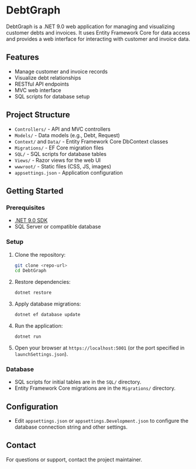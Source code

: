 # DebtGraph

DebtGraph is a .NET 9.0 web application for managing and visualizing customer debts and invoices. It uses Entity Framework Core for data access and provides a web interface for interacting with customer and invoice data.

## Features
- Manage customer and invoice records
- Visualize debt relationships
- RESTful API endpoints
- MVC web interface
- SQL scripts for database setup

## Project Structure
- `Controllers/` - API and MVC controllers
- `Models/` - Data models (e.g., Debt, Request)
- `Context/` and `Data/` - Entity Framework Core DbContext classes
- `Migrations/` - EF Core migration files
- `SQL/` - SQL scripts for database tables
- `Views/` - Razor views for the web UI
- `wwwroot/` - Static files (CSS, JS, images)
- `appsettings.json` - Application configuration

## Getting Started

### Prerequisites
- [.NET 9.0 SDK](https://dotnet.microsoft.com/download)
- SQL Server or compatible database

### Setup
1. Clone the repository:
   ```bash
   git clone <repo-url>
   cd DebtGraph
   ```
2. Restore dependencies:
   ```bash
   dotnet restore
   ```
3. Apply database migrations:
   ```bash
   dotnet ef database update
   ```
4. Run the application:
   ```bash
   dotnet run
   ```
5. Open your browser at `https://localhost:5001` (or the port specified in `launchSettings.json`).

### Database
- SQL scripts for initial tables are in the `SQL/` directory.
- Entity Framework Core migrations are in the `Migrations/` directory.

## Configuration
- Edit `appsettings.json` or `appsettings.Development.json` to configure the database connection string and other settings.

## Contact
For questions or support, contact the project maintainer.

